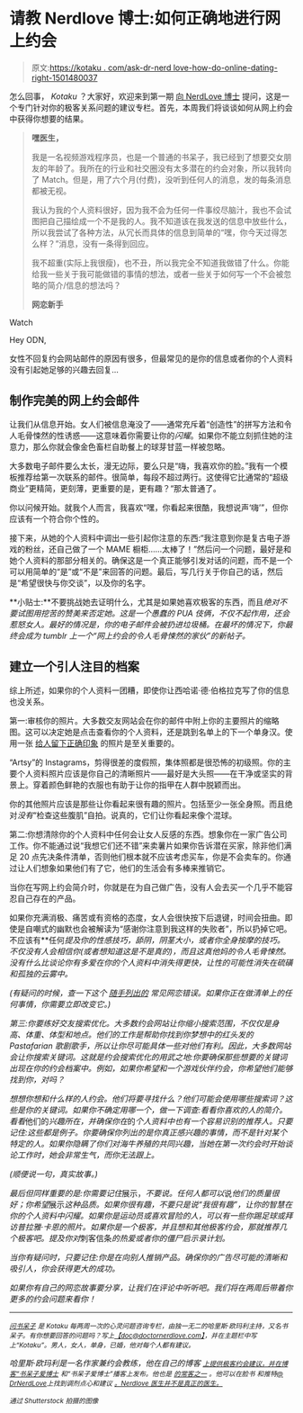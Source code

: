 # 请教 Nerdlove 博士:如何正确地进行网上约会

> 原文:[https://kotaku . com/ask-dr-nerd love-how-do-online-dating-right-1501480037](https://kotaku.com/ask-dr-nerdlove-how-to-do-online-dating-right-1501480037)

怎么回事， *Kotaku* ？大家好，欢迎来到第一期 [向 NerdLove 博士](http://kotaku.com/askdrnerdlove) 提问，这是一个专门针对你的极客关系问题的建议专栏。首先，本周我们将谈谈如何从网上约会中获得你想要的结果。

> **嘿医生，**
> 
> 我是一名视频游戏程序员，也是一个普通的书呆子，我已经到了想要交女朋友的年龄了。我所在的行业和社交圈没有太多潜在的约会对象，所以我转向了 Match。但是，用了六个月(付费)，没听到任何人的消息，发的每条消息都被无视。
> 
> 我认为我的个人资料很好，因为我不会为任何一件事绞尽脑汁，我也不会试图把自己描绘成一个不是我的人。我不知道该在我发送的信息中放些什么，所以我尝试了各种方法，从冗长而具体的信息到简单的“嘿，你今天过得怎么样？”消息，没有一条得到回应。
> 
> 我不超重(实际上我很瘦)，也不丑，所以我完全不知道我做错了什么。你能给我一些关于我可能做错的事情的想法，或者一些关于如何写一个不会被忽略的简介/信息的想法吗？
> 
> **网恋新手**

Watch

Hey ODN,

女性不回复约会网站邮件的原因有很多，但最常见的是你的信息或者你的个人资料没有引起她足够的兴趣去回复...

## **制作完美的网上约会邮件**

让我们从信息开始。女人们被信息淹没了——通常充斥着“创造性”的拼写方法和令人毛骨悚然的性诱惑——这意味着你需要让你的*闪耀*。如果你不能立刻抓住她的注意力，那么你就会像金色畜栏自助餐上的球芽甘蓝一样被忽略。

大多数电子邮件要么太长，漫无边际，要么只是“嗨，我喜欢你的脸。”我有一个模板推荐给第一次联系的邮件。很简单，每段不超过两行。这使得它比通常的“超级商业”更精简，更刻薄，更重要的是，更有趣？“那太普通了。

你以问候开始。就我个人而言，我喜欢“嘿，你看起来很酷，我想说声‘嗨’”，但你应该有一个符合你个性的。

接下来，从她的个人资料中调出一些引起你注意的东西:“我注意到你是复古电子游戏的粉丝，还自己做了一个 MAME 橱柜……太棒了！”然后问一个问题，最好是和她个人资料的那部分相关的。确保这是一个真正能够引发对话的问题，而不是一个可以用简单的“是”或“不是”来回答的问题。最后，写几行关于你自己的话，然后是“希望很快与你交谈”，以及你的名字。

**小贴士:**不要挑战她去证明什么，尤其是如果她喜欢极客的东西，而且*绝对不要试图用挖苦的赞美来否定她。这是一个愚蠢的 PUA 伎俩，不仅不起作用，还会惹怒女人。最好的情况是，你的电子邮件会被扔进垃圾桶。在最坏的情况下，你最终会成为 tumblr 上一个“网上约会的令人毛骨悚然的家伙”的新帖子。*

## 建立一个引人注目的档案

综上所述，如果你的个人资料一团糟，即使你让西哈诺·德·伯格拉克写了你的信息也没关系。

第一:审核你的照片。大多数交友网站会在你的邮件中附上你的主要照片的缩略图。这可以决定她是点击查看你的个人资料，还是跳到名单上的下一个单身汉。使用一张 [给人留下正确印象](http://www.doctornerdlove.com/2011/12/women-dating-profile-photos/) 的照片是至关重要的。

“Artsy”的 Instagrams，剪得很差的度假照，集体照都是很恐怖的初级照。你的主要个人资料照片应该是你自己的清晰照片——最好是大头照——在干净或坚实的背景上。穿着颜色鲜艳的衣服也有助于让你的指甲在人群中脱颖而出。

你的其他照片应该是那些让你看起来很有趣的照片。包括至少一张全身照。而且绝对*没有*“检查这些腹肌”自拍。说真的，它们让你看起来像个混球。

第二:你想清除你的个人资料中任何会让女人反感的东西。想象你在一家广告公司工作。你不能通过说“我想它们还不错”来卖薯片如果你告诉潜在买家，除非他们满足 20 点先决条件清单，否则他们根本就不应该考虑买车，你是不会卖车的。你通过让人们想象如果他们有了它，他们的生活会有多棒来推销它。

当你在写网上约会简介时，你就是在为自己做广告，没有人会去买一个几乎不能容忍自己存在的产品。

如果你充满消极、痛苦或有资格的态度，女人会很快按下后退键，时间会扭曲。即使是自嘲式的幽默也会被解读为“感谢你注意到我这样的失败者”，所以扔掉它吧。不应该有**任何*提及你的性感技巧，舔阴，阴茎大小，或者你全身按摩的技巧。不仅没有人会相信你(或者想知道这是不是真的)，而且这真他妈的令人毛骨悚然。没有什么比谈论你有多爱在你的个人资料中消失得更快，让性的可能性消失在硫磺和孤独的云雾中。*

*(有疑问的时候，查一下这个 [随手列出的](http://www.doctornerdlove.com/2013/09/how-to-suck-at-online-dating/) 常见网恋错误。如果你正在做清单上的任何事情，你需要立即改变它。)*

*第三:你要练好交友搜索优化。大多数约会网站让你缩小搜索范围，不仅仅是身高、体重、体型和地点。他们的工作是帮助你找到你梦想中的红头发的 Pastafarian 歌剧歌手，所以让你尽可能具体一些对他们有利。因此，大多数网站会让你搜索关键词。这就是约会搜索优化的用武之地:你要确保那些想要的关键词出现在你的约会档案中。例如，如果你希望和一个游戏伙伴约会，你希望他们能够找到你，对吗？*

*想想你想和什么样的人约会。他们将要寻找什么？他们可能会使用哪些搜索词？这些是你的关键词。如果你不确定用哪一个，做一下调查:看看你喜欢的人的简介。看看*他们的*兴趣所在，并确保你在*的*个人资料中也有一个容易识别的推荐人。只要记住:这些都是例子。你要确保你列出的是你真正感兴趣的事情，而不是针对某个特定的人。如果你隐瞒了你们对海牛养殖的共同兴趣，当她在第一次约会时开始谈论工作时，她会非常生气，而你无法跟上。*

*(顺便说一句，真实故事。)*

*最后但同样重要的是:你需要记住*展示，*不要说。任何人都可以*说*他们的质量很好；你希望*展示*这种品质。如果你很有趣，不要只是说“我很有趣”，让你的智慧在你的个人资料中闪耀。如果你是运动员或喜欢冒险的人，可以有一些你踢足球或拜访普拉雅·卡恩的照片。如果你是一个极客，并且想和其他极客约会，那就推荐几个极客吧。提及你对*刺客信条*的热爱或者你的僵尸启示录计划。*

*当你有疑问时，只要记住:你是在向别人推销产品。确保你的广告尽可能的清晰和吸引人，你会获得更大的成功。*

*如果你有自己的网恋故事要分享，让我们在评论中听听吧。我们将在两周后带着你更多的约会问题来看你！*

* * *

*[<small>问书呆子</small>](http://kotaku.com/askdrnerdlove) <small>是 Kotaku 每两周一次的心灵问题咨询专栏，由独一无二的哈里斯·欧玛利主持，又名书呆子。有你想要回答的问题吗？写上</small>[<small>【doc@doctornerdlove.com】</small>](mailto:doc@doctornerdlove.com)<small>，并在主题栏中写上“Kotaku”。男人，女人，单身，已婚，他对每个人都有建议。</small>*

*哈里斯·欧玛利是一名作家兼约会教练，他在自己的博客 [<small>上提供极客约会建议，并在博客“书呆子爱博士</small>](http://www.doctornerdlove.com/) <small>和“书呆子爱博士”播客上发布。他也是</small> [<small>的常客之一</small>](http://oneofus.net/) <small>。他可以在脸书</small> <small>和推特</small>[<small>@ DrNerdLove</small>](http://twitter.com/DrNerdLove)<small>上找到调剂点心和建议</small> [<small>。Nerdlove 医生并不是真正的医生。</small>](http://facebook.com/DrNerdLove)*

*<small>通过 Shutterstock 拍摄的图像</small>*